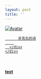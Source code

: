 ```yaml
---
layout: post
title: ''
---
```


<p class="imglist">

<div class="image-container">
  <a href="https://pic.imgdb.cn/item/5e53cb3d6127cc07137d77ce.jpg"  data-fancybox="images">
    <img src="https://pic.imgdb.cn/item/5e53cba46127cc07137d94c4.jpg" alt="Avatar" class="image" />
    <div class="overlay">
      <div class="text">
        
          牙克石的诗
        
      </div>
    </div>
  </a>
</div>








<a href="https://pic.imgdb.cn/item/5e53cb3d6127cc07137d77d5.jpg" data-fancybox="images"><img src="" /></a>
<a href="https://pic.imgdb.cn/item/5e53cb3d6127cc07137d77da.jpg" data-fancybox="images"><img src="" /></a>
<a href="https://pic.imgdb.cn/item/5e53cb3d6127cc07137d77e1.jpg" data-fancybox="images"><img src="" /></a>
<a href="https://pic.imgdb.cn/item/5e53cb3d6127cc07137d77e7.jpg" data-fancybox="images"><img src="" /></a>
<a href="https://pic.imgdb.cn/item/5e53cb3d6127cc07137d77ed.jpg" data-fancybox="images"><img src="" /></a>
<a href="https://pic.imgdb.cn/item/5e53cb3d6127cc07137d77f3.jpg" data-fancybox="images"><img src="" /></a>
<a href="https://pic.imgdb.cn/item/5e53cb3d6127cc07137d77f9.jpg" data-fancybox="images"><img src="" /></a>
<a href="https://pic.imgdb.cn/item/5e53cb3d6127cc07137d77ff.jpg" data-fancybox="images"><img src="" /></a>
<a href="https://pic.imgdb.cn/item/5e53cb3d6127cc07137d7805.jpg" data-fancybox="images"><img src="" /></a>
<a href="https://pic.imgdb.cn/item/5e53cb3d6127cc07137d780b.jpg" data-fancybox="images"><img src="" /></a>
<a href="https://pic.imgdb.cn/item/5e53cb3d6127cc07137d7810.jpg" data-fancybox="images"><img src="" /></a>
<a href="https://pic.imgdb.cn/item/5e53cb3d6127cc07137d7815.jpg" data-fancybox="images"><img src="" /></a>
<a href="https://pic.imgdb.cn/item/5e53cb3d6127cc07137d781b.jpg" data-fancybox="images"><img src="" /></a>
<a href="https://pic.imgdb.cn/item/5e53cb3d6127cc07137d7821.jpg" data-fancybox="images"><img src="" /></a>
<a href="https://pic.imgdb.cn/item/5e53cb3d6127cc07137d7827.jpg" data-fancybox="images"><img src="" /></a>
<a href="https://pic.imgdb.cn/item/5e53cb3d6127cc07137d782f.jpg" data-fancybox="images"><img src="" /></a>
<a href="https://pic.imgdb.cn/item/5e53cb3d6127cc07137d7835.jpg" data-fancybox="images"><img src="" /></a>
<a href="https://pic.imgdb.cn/item/5e53cb3d6127cc07137d783b.jpg" data-fancybox="images"><img src="" /></a>
<a href="https://pic.imgdb.cn/item/5e53cb3d6127cc07137d7841.jpg" data-fancybox="images"><img src="" /></a>
<a href="https://pic.imgdb.cn/item/5e53cb3d6127cc07137d7847.jpg" data-fancybox="images"><img src="" /></a>
<a href="https://pic.imgdb.cn/item/5e53cb3d6127cc07137d784d.jpg" data-fancybox="images"><img src="" /></a>
<a href="https://pic.imgdb.cn/item/5e53cb3d6127cc07137d7854.jpg" data-fancybox="images"><img src="" /></a>
<a href="https://pic.imgdb.cn/item/5e53cb3d6127cc07137d785b.jpg" data-fancybox="images"><img src="" /></a>
<a href="https://pic.imgdb.cn/item/5e53cb3d6127cc07137d7861.jpg" data-fancybox="images"><img src="" /></a>
<a href="https://pic.imgdb.cn/item/5e53cb796127cc07137d87f4.jpg" data-fancybox="images"><img src="" /></a>
<a href="https://pic.imgdb.cn/item/5e53cb796127cc07137d87fa.jpg" data-fancybox="images"><img src="" /></a>
<a href="https://pic.imgdb.cn/item/5e53cb796127cc07137d8800.jpg" data-fancybox="images"><img src="" /></a>
<a href="https://pic.imgdb.cn/item/5e53cb796127cc07137d8807.jpg" data-fancybox="images"><img src="" /></a>
<a href="https://pic.imgdb.cn/item/5e53cb796127cc07137d880c.jpg" data-fancybox="images"><img src="" /></a>
<a href="https://pic.imgdb.cn/item/5e53cb796127cc07137d8820.jpg" data-fancybox="images"><img src="" /></a>
<a href="https://pic.imgdb.cn/item/5e53cb796127cc07137d881a.jpg" data-fancybox="images"><img src="" /></a>
<a href="https://pic.imgdb.cn/item/5e53cb796127cc07137d8812.jpg" data-fancybox="images"><img src="" /></a>
<a href="https://pic.imgdb.cn/item/5e53cb796127cc07137d8825.jpg" data-fancybox="images"><img src="" /></a>
<a href="https://pic.imgdb.cn/item/5e53cb796127cc07137d882b.jpg" data-fancybox="images"><img src="" /></a>
<a href="https://pic.imgdb.cn/item/5e53cb796127cc07137d8830.jpg" data-fancybox="images"><img src="" /></a>
<a href="https://pic.imgdb.cn/item/5e53cb796127cc07137d8835.jpg" data-fancybox="images"><img src="" /></a>
<a href="https://pic.imgdb.cn/item/5e53cb796127cc07137d883b.jpg" data-fancybox="images"><img src="" /></a>
<a href="https://pic.imgdb.cn/item/5e53cb796127cc07137d8840.jpg" data-fancybox="images"><img src="" /></a>
<a href="https://pic.imgdb.cn/item/5e53cb796127cc07137d8845.jpg" data-fancybox="images"><img src="" /></a>
<a href="https://pic.imgdb.cn/item/5e53cb796127cc07137d884a.jpg" data-fancybox="images"><img src="" /></a>
<a href="https://pic.imgdb.cn/item/5e53cb796127cc07137d884f.jpg" data-fancybox="images"><img src="" /></a>
<a href="https://pic.imgdb.cn/item/5e53cb796127cc07137d8854.jpg" data-fancybox="images"><img src="" /></a>
<a href="https://pic.imgdb.cn/item/5e53cb796127cc07137d8859.jpg" data-fancybox="images"><img src="" /></a>
<a href="https://pic.imgdb.cn/item/5e53cb796127cc07137d885e.jpg" data-fancybox="images"><img src="" /></a>
<a href="https://pic.imgdb.cn/item/5e53cb796127cc07137d8863.jpg" data-fancybox="images"><img src="" /></a>
<a href="https://pic.imgdb.cn/item/5e53cb796127cc07137d8868.jpg" data-fancybox="images"><img src="" /></a>
<a href="https://pic.imgdb.cn/item/5e53cb796127cc07137d886e.jpg" data-fancybox="images"><img src="" /></a>
<a href="https://pic.imgdb.cn/item/5e53cb796127cc07137d8873.jpg" data-fancybox="images"><img src="" /></a>
<a href="https://pic.imgdb.cn/item/5e53cb796127cc07137d8879.jpg" data-fancybox="images"><img src="" /></a>
<a href="https://pic.imgdb.cn/item/5e53cba46127cc07137d9480.jpg" data-fancybox="images"><img src="" /></a>
<a href="https://pic.imgdb.cn/item/5e53cba46127cc07137d9487.jpg" data-fancybox="images"><img src="" /></a>
<a href="https://pic.imgdb.cn/item/5e53cba46127cc07137d948e.jpg" data-fancybox="images"><img src="" /></a>
<a href="https://pic.imgdb.cn/item/5e53cba46127cc07137d9493.jpg" data-fancybox="images"><img src="" /></a>
<a href="https://pic.imgdb.cn/item/5e53cba46127cc07137d9499.jpg" data-fancybox="images"><img src="" /></a>
<a href="https://pic.imgdb.cn/item/5e53cba46127cc07137d949e.jpg" data-fancybox="images"><img src="" /></a>
<a href="https://pic.imgdb.cn/item/5e53cba46127cc07137d94a3.jpg" data-fancybox="images"><img src="" /></a>
<a href="https://pic.imgdb.cn/item/5e53cba46127cc07137d94a8.jpg" data-fancybox="images"><img src="" /></a>
<a href="https://pic.imgdb.cn/item/5e53cba46127cc07137d94ae.jpg" data-fancybox="images"><img src="" /></a>
<a href="https://pic.imgdb.cn/item/5e53cba46127cc07137d94b5.jpg" data-fancybox="images"><img src="" /></a>
<a href="https://pic.imgdb.cn/item/5e53cba46127cc07137d94bd.jpg" data-fancybox="images"><img src="" /></a>
<a href="https://pic.imgdb.cn/item/5e53cba46127cc07137d94c4.jpg" data-fancybox="images"><img src="" /></a>
<a href="https://pic.imgdb.cn/item/5e53cba46127cc07137d94ca.jpg" data-fancybox="images"><img src="" /></a>
<a href="https://pic.imgdb.cn/item/5e53cba46127cc07137d94d0.jpg" data-fancybox="images"><img src="" /></a>
<a href="https://pic.imgdb.cn/item/5e53cba46127cc07137d94d7.jpg" data-fancybox="images"><img src="" /></a>
<a href="https://pic.imgdb.cn/item/5e53cba46127cc07137d94de.jpg" data-fancybox="images"><img src="" /></a>
<a href="https://pic.imgdb.cn/item/5e53cba46127cc07137d94e3.jpg" data-fancybox="images"><img src="" /></a>
<a href="https://pic.imgdb.cn/item/5e53cba46127cc07137d94e8.jpg" data-fancybox="images"><img src="" /></a>
<a href="https://pic.imgdb.cn/item/5e53cba46127cc07137d94ee.jpg" data-fancybox="images"><img src="" /></a>
<a href="https://pic.imgdb.cn/item/5e53cba46127cc07137d94f4.jpg" data-fancybox="images"><img src="" /></a>
<a href="https://pic.imgdb.cn/item/5e53cba46127cc07137d94fa.jpg" data-fancybox="images"><img src="" /></a>
<a href="https://pic.imgdb.cn/item/5e53cba46127cc07137d9500.jpg" data-fancybox="images"><img src="" /></a>
<a href="https://pic.imgdb.cn/item/5e53cba46127cc07137d9506.jpg" data-fancybox="images"><img src="" /></a>
<a href="https://pic.imgdb.cn/item/5e53cba46127cc07137d950b.jpg" data-fancybox="images"><img src="" /></a>
<a href="https://pic.imgdb.cn/item/5e53cba46127cc07137d9511.jpg" data-fancybox="images"><img src="" /></a>
<a href="https://pic.imgdb.cn/item/5e53cba46127cc07137d9517.jpg" data-fancybox="images"><img src="" /></a>
<a href="https://pic.imgdb.cn/item/5e53cba46127cc07137d951d.jpg" data-fancybox="images"><img src="" /></a>
<a href="https://pic.imgdb.cn/item/5e53cba46127cc07137d9524.jpg" data-fancybox="images"><img src="" /></a>






</p>


#### [text](https://cxcxcx.cx/works/0012a.html)